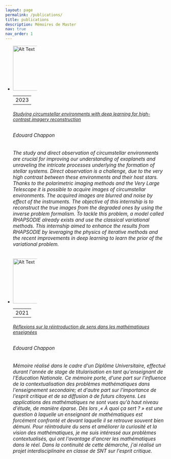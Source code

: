 ```yaml
---
layout: page
permalink: /publications/
title: publications
description: Mémoires de Master
nav: true
nav_order: 1
---
```

<!-- _pages/publications.md -->
<div class="publications">

<ul class="card-text font-weight-light list-group list-group-flush">
    <li class="list-group-item">
      <div class="row">
        <div class="col-xs-2 cl-sm-2 col-md-2 text-center" style="width: 75px;">
          <table class="table-cv">
            <tbody>
              <tr>
              <img src="{{ 'brownian-motion.gif' | prepend: '/assets/img/publication_preview/' | relative_url }}" alt="Alt Text" width="140">
                <td>
                  <span class="badge font-weight-bold danger-color-dark text-uppercase align-middle" style="min-width: 140px;">2023</span>
                </td>
              </tr>
            </tbody>
          </table>
        </div>
        <div class="col-xs-10 cl-sm-10 col-md-10 mt-2 mt-md-0">
          <h6 class="title font-weight-bold ml-1 ml-md-4"><a href="/assets/pdf/circumstellar.pdf">Studying circumstellar environments with deep learning for high-contrast imagery reconstruction</a></h6>
          <h6 class="ml-1 ml-md-4" style="font-size: 0.95rem;">Edouard Chappon</h6>
          <h6 class="ml-1 ml-md-4" style="font-size: 0.95rem; font-style: italic;">The study and direct observation of circumstellar environments are crucial for improving our understanding of exoplanets and unraveling the intricate processes underlying the formation of stellar systems. Direct observation is a challenge, due to the very high contrast between these environments and their host stars. Thanks to the polarimetric imaging methods and the Very Large Telescope it is possible to acquire images of circumstellar environments. The acquired images are blurred and noise by effect of the instruments. The objective of this internship is to reconstruct the true images from the degraded ones by using the inverse problem formalism. To tackle this problem, a model called RHAPSODIE already exists and use the classical variational methods. This internship aimed to enhance the results from RHAPSODIE by leveraging the physics of iterative methods and the recent improvements in deep learning to learn the prior of the variational problem.</h6>
        </div>
      </div>
    </li>
    <li class="list-group-item">
      <div class="row">
        <div class="col-xs-2 cl-sm-2 col-md-2 text-center" style="width: 75px;">
          <table class="table-cv">
            <tbody>
              <tr>
              <img src="{{ 'wave-mechanics.gif' | prepend: '/assets/img/publication_preview/' | relative_url }}" alt="Alt Text" width="140">
                <td>
                  <span class="badge font-weight-bold danger-color-dark text-uppercase align-middle" style="min-width: 140px;">2021</span>
                </td>
              </tr>
            </tbody>
          </table>
        </div>
        <div class="col-xs-10 cl-sm-10 col-md-10 mt-2 mt-md-0">
          <h6 class="title font-weight-bold ml-1 ml-md-4"><a href="/assets/pdf/DPRChapponEdouard.pdf">Réflexions sur la réintroduction de sens dans les mathématiques enseignées</a></h6>
          <h6 class="ml-1 ml-md-4" style="font-size: 0.95rem;">Edouard Chappon</h6>
          <h6 class="ml-1 ml-md-4" style="font-size: 0.95rem; font-style: italic;">Mémoire réalisé dans le cadre d'un Diplôme Universitaire, effectué durant l'année de stage de titularisation en tant qu'enseignant de l'Education Nationale. Ce mémoire porte, d'une part sur l'influence de la contextualisation des problèmes mathématiques dans l'enseignement secondaire; et d'autre part sur l'importance de l'esprit critique et de sa diffusion à de futurs citoyens. Les applications des mathématiques ne sont vues qu'à haut niveau d'étude, de manière éparse. Dès lors ,« À quoi ça sert ? » est une question à laquelle un enseignant de mathématiques est forcément confronté et devant laquelle il se retrouve souvent bien démuni. Pour réintroduire du sens et améliorer la curiosité et la vision des mathématiques, je me suis intéressé aux problèmes contextualisés, qui ont l'avantage d'ancrer les mathématiques dans le réel. Dans la continuité de cette démarche, j'ai réalisé un projet interdisciplinaire en classe de SNT sur l'esprit critique.</h6>
        </div>
      </div>
    </li>
  </ul>

</div>